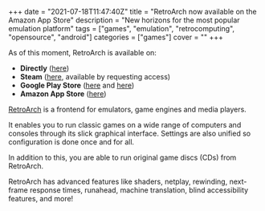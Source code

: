+++
date = "2021-07-18T11:47:40Z"
title = "RetroArch now available on the Amazon App Store"
description = "New horizons for the most popular emulation platform"
tags = ["games", "emulation", "retrocomputing", "opensource", "android"]
categories = ["games"]
cover = ""
+++

As of this moment, RetroArch is available on:
* **Directly** ([here](https://www.retroarch.com/?page=platforms))
* **Steam** ([here](https://store.steampowered.com/app/1118310/RetroArch/), available by requesting access)
* **Google Play Store** ([here](https://play.google.com/store/apps/details?id=com.retroarch) and [here](https://play.google.com/store/apps/details?id=com.retroarch.aarch64))
* **Amazon App Store** ([here](https://amazon.com/dp/B09753XRVF))

[RetroArch](https://www.retroarch.com/) is a frontend for emulators, game engines and media players.

It enables you to run classic games on a wide range of computers and consoles through its slick graphical interface. Settings are also unified so configuration is done once and for all.

In addition to this, you are able to run original game discs (CDs) from RetroArch.

RetroArch has advanced features like shaders, netplay, rewinding, next-frame response times, runahead, machine translation, blind accessibility features, and more!